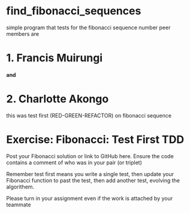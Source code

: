 # find_fibonacci_sequences
simple program that tests for the fibonacci sequence number
peer members are
 
#     1. Francis Muirungi 
####   and
#     2. Charlotte Akongo

this was test first (RED-GREEN-REFACTOR) on fibonacci sequence
# Exercise: Fibonacci: Test First TDD
Post your Fibonacci solution or link to GitHub here.
Ensure the code contains a comment of who was in your pair (or triplet)

Remember test first means you write a single test, then update your Fibonacci function to past the test, then add another test, evolving the algorithem.

Please turn in your assignment even if the work is attached by your teammate
